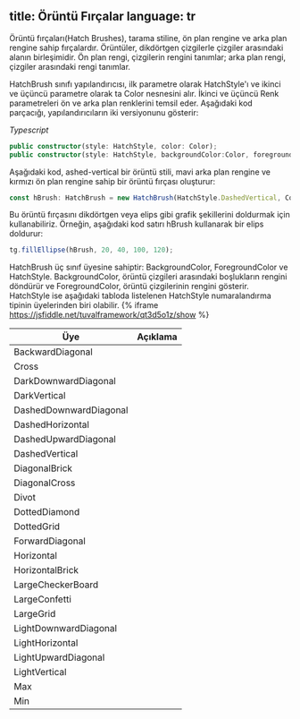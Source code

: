 title: Örüntü Fırçalar
language: tr
---
Örüntü fırçaları(Hatch Brushes), tarama stiline, ön plan rengine ve arka plan rengine sahip fırçalardır. Örüntüler, dikdörtgen çizgilerle çizgiler arasındaki alanın birleşimidir. Ön plan rengi, çizgilerin rengini tanımlar; arka plan rengi, çizgiler arasındaki rengi tanımlar.

HatchBrush sınıfı yapılandırıcısı, ilk parametre olarak HatchStyle'ı ve ikinci ve üçüncü parametre olarak ta Color nesnesini alır. İkinci ve üçüncü Renk parametreleri ön ve arka plan renklerini temsil eder. Aşağıdaki kod parçacığı,  yapılandırıcıların iki versiyonunu gösterir:

*Typescript*
```typescript
public constructor(style: HatchStyle, color: Color);
public constructor(style: HatchStyle, backgroundColor:Color, foregroundColor:Color);
```
Aşağıdaki kod, ashed-vertical bir örüntü stili, mavi arka plan rengine ve kırmızı ön plan rengine sahip bir örüntü fırçası oluşturur:
```typescript
const hBrush: HatchBrush = new HatchBrush(HatchStyle.DashedVertical, Color.Blue, Color.Red);
```
Bu örüntü fırçasını dikdörtgen veya elips gibi grafik şekillerini doldurmak için kullanabiliriz. Örneğin, aşağıdaki kod satırı hBrush kullanarak bir elips doldurur:
```typescript
tg.fillEllipse(hBrush, 20, 40, 100, 120);
```
HatchBrush üç sınıf üyesine sahiptir: BackgroundColor, ForegroundColor ve HatchStyle. BackgroundColor, örüntü çizgileri arasındaki boşlukların rengini döndürür ve ForegroundColor, örüntü çizgilerinin rengini gösterir. HatchStyle ise aşağıdaki tabloda listelenen HatchStyle numaralandırma tipinin üyelerinden biri olabilir.
{% iframe https://jsfiddle.net/tuvalframework/qt3d5o1z/show %}

| Üye                    | Açıklama |
| ---------------------- | -------- |
| BackwardDiagonal       |          |
| Cross                  |          |
| DarkDownwardDiagonal   |          |
| DarkVertical           |          |
| DashedDownwardDiagonal |          |
| DashedHorizontal       |          |
| DashedUpwardDiagonal   |          |
| DashedVertical         |          |
| DiagonalBrick          |          |
| DiagonalCross          |          |
| Divot                  |          |
| DottedDiamond          |          |
| DottedGrid             |          |
| ForwardDiagonal        |          |
| Horizontal             |          |
| HorizontalBrick        |          |
| LargeCheckerBoard      |          |
| LargeConfetti          |          |
| LargeGrid              |          |
| LightDownwardDiagonal  |          |
| LightHorizontal        |          |
| LightUpwardDiagonal    |          |
| LightVertical          |          |
| Max                    |          |
| Min                    |          |